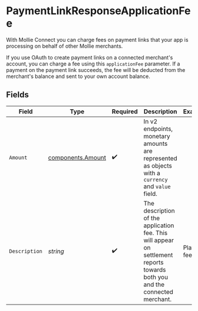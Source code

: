 # PaymentLinkResponseApplicationFee

With Mollie Connect you can charge fees on payment links that your app is processing on behalf of other Mollie
merchants.

If you use OAuth to create payment links on a connected merchant's account, you can charge a fee using this
`applicationFee` parameter. If a payment on the payment link succeeds, the fee will be deducted from the merchant's balance and sent
to your own account balance.


## Fields

| Field                                                                                                                       | Type                                                                                                                        | Required                                                                                                                    | Description                                                                                                                 | Example                                                                                                                     |
| --------------------------------------------------------------------------------------------------------------------------- | --------------------------------------------------------------------------------------------------------------------------- | --------------------------------------------------------------------------------------------------------------------------- | --------------------------------------------------------------------------------------------------------------------------- | --------------------------------------------------------------------------------------------------------------------------- |
| `Amount`                                                                                                                    | [components.Amount](../../models/components/amount.md)                                                                      | :heavy_check_mark:                                                                                                          | In v2 endpoints, monetary amounts are represented as objects with a `currency` and `value` field.                           |                                                                                                                             |
| `Description`                                                                                                               | *string*                                                                                                                    | :heavy_check_mark:                                                                                                          | The description of the application fee. This will appear on settlement reports towards both you and the<br/>connected merchant. | Platform fee                                                                                                                |